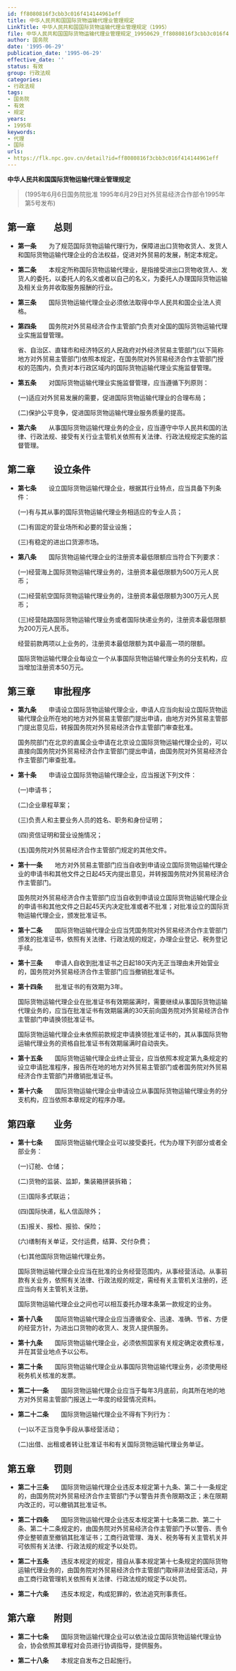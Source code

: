 ```yaml
---
id: ff8080816f3cbb3c016f414144961eff
title: 中华人民共和国国际货物运输代理业管理规定
LinkTitle: 中华人民共和国国际货物运输代理业管理规定（1995）
file: 中华人民共和国国际货物运输代理业管理规定_19950629_ff8080816f3cbb3c016f414144961eff.docx
author: 国务院
date: '1995-06-29'
publication_date: '1995-06-29'
effective_date: ''
status: 有效
group: 行政法规
categories:
- 行政法规
tags:
- 国务院
- 有效
- 规定
years:
- 1995年
keywords:
- 代理
- 国际
urls:
- https://flk.npc.gov.cn/detail?id=ff8080816f3cbb3c016f414144961eff
---
```


**中华人民共和国国际货物运输代理业管理规定**

> (1995年6月6日国务院批准 1995年6月29日对外贸易经济合作部令1995年第5号发布)

## 第一章　　总则

- **第一条**　　为了规范国际货物运输代理行为，保障进出口货物收货人、发货人和国际货物运输代理企业的合法权益，促进对外贸易的发展，制定本规定。

- **第二条**　　本规定所称国际货物运输代理业，是指接受进出口货物收货人、发货人的委托，以委托人的名义或者以自己的名义，为委托人办理国际货物运输及相关业务并收取服务报酬的行业。

- **第三条**　　国际货物运输代理企业必须依法取得中华人民共和国企业法人资格。

- **第四条**　　国务院对外贸易经济合作主管部门负责对全国的国际货物运输代理业实施监督管理。

  省、自治区、直辖市和经济特区的人民政府对外经济贸易主管部门(以下简称地方对外贸易主管部门)依照本规定，在国务院对外贸易经济合作主管部门授权的范围内，负责对本行政区域内的国际货物运输代理业实施监督管理。

- **第五条**　　对国际货物运输代理业实施监督管理，应当遵循下列原则：

  (一)适应对外贸易发展的需要，促进国际货物运输代理业的合理布局；

  (二)保护公平竞争，促进国际货物运输代理业服务质量的提高。

- **第六条**　　从事国际货物运输代理业务的企业，应当遵守中华人民共和国的法律、行政法规、接受有关行业主管机关依照有关法律、行政法规规定实施的监督管理。

## 第二章　　设立条件

- **第七条**　　设立国际货物运输代理企业，根据其行业特点，应当具备下列条件：

  (一)有与其从事的国际货物运输代理业务相适应的专业人员；

  (二)有固定的营业场所和必要的营业设施；

  (三)有稳定的进出口货源市场。

- **第八条**　　国际货物运输代理企业的注册资本最低限额应当符合下列要求：

  (一)经营海上国际货物运输代理业务的，注册资本最低限额为500万元人民币；

  (二)经营航空国际货物运输代理业务的，注册资本最低限额为300万元人民币；

  (三)经营陆路国际货物运输代理业务或者国际快递业务的，注册资本最低限额为200万元人民币。

  经营前款两项以上业务的，注册资本最低限额为其中最高一项的限额。

  国际货物运输代理企业每设立一个从事国际货物运输代理业务的分支机构，应当增加注册资本50万元。

## 第三章　　审批程序

- **第九条**　　申请设立国际货物运输代理企业，申请人应当向拟设立国际货物运输代理企业所在地的地方对外贸易主管部门提出申请，由地方对外贸易主管部门提出意见后，转报国务院对外贸易经济合作主管部门审查批准。

  国务院部门在北京的直属企业申请在北京设立国际货物运输代理企业的，可以直接向国务院对外贸易经济合作主管部门提出申请，由国务院对外贸易经济合作主管部门审查批准。

- **第十条**　　申请设立国际货物运输代理企业，应当报送下列文件：

  (一)申请书；

  (二)企业章程草案；

  (三)负责人和主要业务人员的姓名、职务和身份证明；

  (四)资信证明和营业设施情况；

  (五)国务院对外贸易经济合作主管部门规定的其他文件。

- **第十一条**　　地方对外贸易主管部门应当自收到申请设立国际货物运输代理企业的申请书和其他文件之日起45天内提出意见，并转报国务院对外贸易经济合作主管部门。

  国务院对外贸易经济合作主管部门应当自收到申请设立国际货物运输代理企业的申请书和其他文件之日起45天内决定批准或者不批准；对批准设立的国际货物运输代理企业，颁发批准证书。

- **第十二条**　　国际货物运输代理企业应当凭国务院对外贸易经济合作主管部门颁发的批准证书，依照有关法律、行政法规的规定，办理企业登记、税务登记手续。

- **第十三条**　　申请人自收到批准证书之日起180天内无正当理由未开始营业的，国务院对外贸易经济合作主管部门应当撤销批准证书。

- **第十四条**　　批准证书的有效期为3年。

  国际货物运输代理企业在批准证书有效期届满时，需要继续从事国际货物运输代理业务的，应当在批准证书有效期届满的30天前向国务院对外贸易经济合作主管部门申请换领批准证书。

  国际货物运输代理企业未依照前款规定申请换领批准证书的，其从事国际货物运输代理业务的资格自批准证书有效期届满时自动丧失。

- **第十五条**　　国际货物运输代理企业终止营业，应当依照本规定第九条规定的设立申请批准程序，报告所在地的地方对外贸易主管部门或者国务院对外贸易经济合作主管部门并缴销批准证书。

- **第十六条**　　国际货物运输代理企业申请设立从事国际货物运输代理业务的分支机构，应当依照本章规定的程序办理。

## 第四章　　业务

- **第十七条**　　国际货物运输代理企业可以接受委托，代为办理下列部分或者全部业务：

  (一)订舱、仓储；

  (二)货物的监装、监卸，集装箱拼装拆箱；

  (三)国际多式联运；

  (四)国际快递，私人信函除外；

  (五)报关、报检、报验、保险；

  (六)缮制有关单证，交付运费，结算、交付杂费；

  (七)其他国际货物运输代理业务。

  国际货物运输代理企业应当在批准的业务经营范围内，从事经营活动。从事前款有关业务，依照有关法律、行政法规的规定，需经有关主管机关注册的，还应当向有关主管机关注册。

  国际货物运输代理企业之间也可以相互委托办理本条第一款规定的业务。

- **第十八条**　　国际货物运输代理企业应当遵循安全、迅速、准确、节省、方便的经营方针，为进出口货物的收货人、发货人提供服务。

- **第十九条**　　国际货物运输代理企业，必须依照国家有关规定确定收费标准，并在其营业地点予以公布。

- **第二十条**　　国际货物运输代理企业从事国际货物运输代理业务，必须使用经税务机关核准的发票。

- **第二十一条**　　国际货物运输代理企业应当于每年3月底前，向其所在地的地方对外贸易主管部门报送上一年度的经营情况资料。

- **第二十二条**　　国际货物运输代理企业不得有下列行为：

  (一)以不正当竞争手段从事经营活动；

  (二)出借、出租或者转让批准证书和有关国际货物运输代理业务单证。

## 第五章　　罚则

- **第二十三条**　　国际货物运输代理企业违反本规定第十九条、第二十一条规定的，由国务院对外贸易经济合作主管部门予以警告并责令限期改正；未在限期内改正的，可以撤销其批准证书。

- **第二十四条**　　国际货物运输代理企业违反本规定第十七条第二款、第二十条、第二十二条规定的，由国务院对外贸易经济合作主管部门予以警告、责令停业整顿直至撤销其批准证书；工商行政管理、海关、税务等有关主管机关并可依照有关法律、行政法规的规定予以处罚。

- **第二十五条**　　违反本规定的规定，擅自从事本规定第十七条规定的国际货物运输代理业务的，由国务院对外贸易经济合作主管部门取缔非法经营活动，并由工商行政管理机关依照有关法律、行政法规的规定予以处罚。

- **第二十六条**　　违反本规定，构成犯罪的，依法追究刑事责任。

## 第六章　　附则

- **第二十七条**　　国际货物运输代理企业可以依法设立国际货物运输代理业协会，协会依照其章程对会员进行协调指导，提供服务。

- **第二十八条**　　本规定自发布之日起施行。
